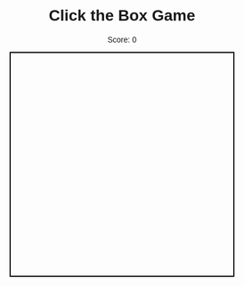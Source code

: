 <!DOCTYPE html><html lang="en">
<head>
    <meta charset="UTF-8">
    <meta name="viewport" content="width=device-width, initial-scale=1.0">
    <title>Click the Box Game</title>
    <style>
        body {
            text-align: center;
            font-family: Arial, sans-serif;
        }
        #gameArea {
            width: 400px;
            height: 400px;
            border: 2px solid black;
            margin: auto;
            position: relative;
            overflow: hidden;
        }
        .box {
            width: 50px;
            height: 50px;
            background-color: red;
            position: absolute;
            cursor: pointer;
        }
    </style>
</head>
<body>
    <h1>Click the Box Game</h1>
    <p>Score: <span id="score">0</span></p>
    <div id="gameArea"></div>
    <script>
        let score = 0;
        const gameArea = document.getElementById("gameArea");
        const scoreDisplay = document.getElementById("score");function createBox() {
        const box = document.createElement("div");
        box.classList.add("box");
        box.style.top = Math.random() * 350 + "px";
        box.style.left = Math.random() * 350 + "px";
        gameArea.appendChild(box);

        box.addEventListener("click", () => {
            score++;
            scoreDisplay.textContent = score;
            box.remove();
            createBox();
        });
    }

    createBox();
</script>

</body>
</html>
